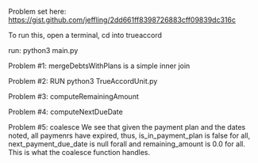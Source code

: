 Problem set here: https://gist.github.com/jeffling/2dd661ff8398726883cff09839dc316c

To run this, open a terminal, cd into trueaccord

run: python3 main.py

Problem #1: mergeDebtsWithPlans is a simple inner join

Problem #2: RUN python3 TrueAccordUnit.py

Problem #3: computeRemainingAmount

Problem #4: computeNextDueDate 

Problem #5: coalesce
We see that given the payment plan and the dates noted, all paymenrs have expired, thus,
is_in_payment_plan is false for all, next_payment_due_date is null forall and remaining_amount 
is 0.0 for all. This is what the coalesce function handles.
